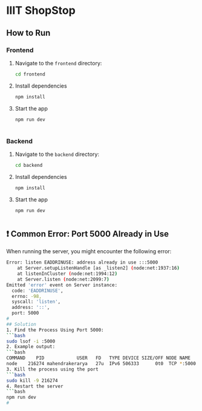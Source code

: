 # IIIT ShopStop

## How to Run

### Frontend
1. Navigate to the `frontend` directory:
   ```bash
   cd frontend
2. Install dependencies
    ```bash
    npm install
3. Start the app
    ```bash
    npm run dev
#
### Backend
1. Navigate to the `backend` directory:
   ```bash
   cd backend
2. Install dependencies
    ```bash
    npm install
3. Start the app
    ```bash
    npm run dev
#
## ❗ Common Error: Port 5000 Already in Use

When running the server, you might encounter the following error:

```bash
Error: listen EADDRINUSE: address already in use :::5000
    at Server.setupListenHandle [as _listen2] (node:net:1937:16)
    at listenInCluster (node:net:1994:12)
    at Server.listen (node:net:2099:7)
Emitted 'error' event on Server instance:
  code: 'EADDRINUSE',
  errno: -98,
  syscall: 'listen',
  address: '::',
  port: 5000
#
## Solution
1. Find the Process Using Port 5000:
```bash
sudo lsof -i :5000
2. Example output:
```bash
COMMAND    PID            USER   FD   TYPE DEVICE SIZE/OFF NODE NAME
node    216274 mahendrakerarya   27u  IPv6 506333      0t0  TCP *:5000 (LISTEN)
3. Kill the process using the port
```bash
sudo kill -9 216274
4. Restart the server
```bash
npm run dev
#







